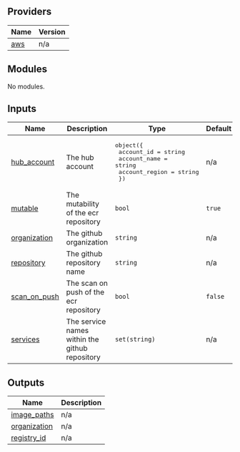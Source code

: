 

## Providers

| Name | Version |
|------|---------|
| <a name="provider_aws"></a> [aws](#provider\_aws) | n/a |

## Modules

No modules.

## Inputs

| Name | Description | Type | Default | Required |
|------|-------------|------|---------|:--------:|
| <a name="input_hub_account"></a> [hub\_account](#input\_hub\_account) | The hub account | <pre>object({<br/>    account_id = string<br/>    account_name = string<br/>    account_region = string<br/>  })</pre> | n/a | yes |
| <a name="input_mutable"></a> [mutable](#input\_mutable) | The mutability of the ecr repository | `bool` | `true` | no |
| <a name="input_organization"></a> [organization](#input\_organization) | The github organization | `string` | n/a | yes |
| <a name="input_repository"></a> [repository](#input\_repository) | The github repository name | `string` | n/a | yes |
| <a name="input_scan_on_push"></a> [scan\_on\_push](#input\_scan\_on\_push) | The scan on push of the ecr repository | `bool` | `false` | no |
| <a name="input_services"></a> [services](#input\_services) | The service names within the github repository | `set(string)` | n/a | yes |

## Outputs

| Name | Description |
|------|-------------|
| <a name="output_image_paths"></a> [image\_paths](#output\_image\_paths) | n/a |
| <a name="output_organization"></a> [organization](#output\_organization) | n/a |
| <a name="output_registry_id"></a> [registry\_id](#output\_registry\_id) | n/a |

